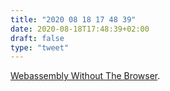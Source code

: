 ```yaml
---
title: "2020 08 18 17 48 39"
date: 2020-08-18T17:48:39+02:00
draft: false
type: "tweet"
---
```

[Webassembly Without The Browser](https://alexene.dev/2020/08/17/webassembly-without-the-browser-part-1.html).
